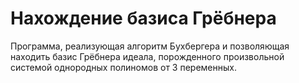 # Нахождение базиса Грёбнера
Программа, реализующая алгоритм Бухбергера и позволяющая находить базис Грёбнера идеала, порожденного произвольной системой однородных полиномов от 3 переменных.
